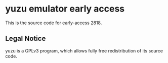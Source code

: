 yuzu emulator early access
=============

This is the source code for early-access 2818.

## Legal Notice

yuzu is a GPLv3 program, which allows fully free redistribution of its source code.